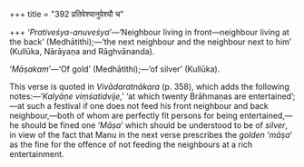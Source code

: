 +++
title = "392 प्रतिवेश्यानुवेश्यौ च"

+++
‘*Prativeśya-anuveśya*’—‘Neighbour living in front—neighbour living at
the back’ (Medhātithi);—‘the next neighbour and the neighbour next to
him’ (Kullūka, Nārāyaṇa and Rāghvānanda).

‘*Māṣakam*’—‘Of gold’ (Medhātithi);—‘of silver’ (Kullūka).

This verse is quoted in *Vivādaratnākara* (p. 358), which adds the
following notes:—‘*Kalyāṇe viṃśatidvije*,’ ‘at which twenty Brāhmaṇas
are entertained’;—at such a festival if one does not feed his front
neighbour and back neighbour,—both of whom are perfectly fit persons for
being entertained,—he should be fined one ‘*Māṣa*’ which should be
understood to be of *silver*, in view of the fact that Manu in the next
verse prescribes the *golden* ‘*māṣa*’ as the fine for the offence of
not feeding the neighbours at a rich entertainment.


